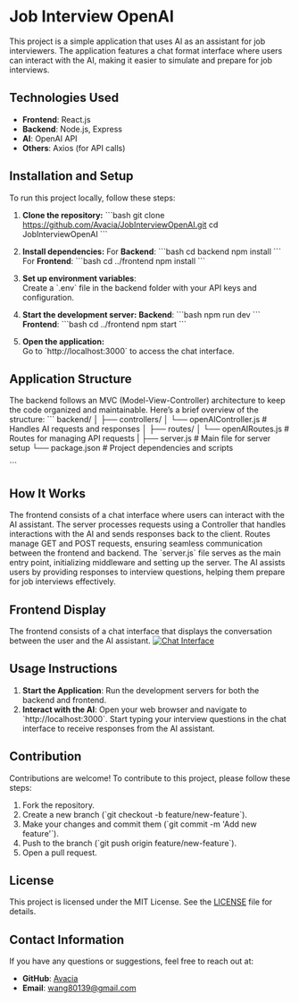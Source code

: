 # Job Interview OpenAI

This project is a simple application that uses AI as an assistant for job interviewers. The application features a chat format interface where users can interact with the AI, making it easier to simulate and prepare for job interviews. 

## Technologies Used
- **Frontend**: React.js
- **Backend**: Node.js, Express
- **AI**: OpenAI API
- **Others**: Axios (for API calls)

## Installation and Setup
To run this project locally, follow these steps:

1. **Clone the repository:**
   \`\`\`bash
   git clone https://github.com/Avacia/JobInterviewOpenAI.git
   cd JobInterviewOpenAI
   \`\`\`
   
2. **Install dependencies:**
   For **Backend**:
   \`\`\`bash
   cd backend
   npm install
   \`\`\`
   For **Frontend**:
   \`\`\`bash
   cd ../frontend
   npm install
   \`\`\`
   
3. **Set up environment variables**:  
   Create a \`.env\` file in the backend folder with your API keys and configuration.
   
4. **Start the development server:**
   **Backend**:
   \`\`\`bash
   npm run dev
   \`\`\`
   **Frontend**:
   \`\`\`bash
   cd ../frontend
   npm start
   \`\`\`
   
5. **Open the application:**  
   Go to \`http://localhost:3000\` to access the chat interface.

## Application Structure
The backend follows an MVC (Model-View-Controller) architecture to keep the code organized and maintainable. Here’s a brief overview of the structure:
\`\`\`
      backend/
      │
      ├── controllers/
      │   └── openAIController.js   # Handles AI requests and responses
      │
      ├── routes/
      │   └── openAIRoutes.js       # Routes for managing API requests
      |
      ├── server.js             # Main file for server setup
      └── package.json          # Project dependencies and scripts

\`\`\`
## How It Works
The frontend consists of a chat interface where users can interact with the AI assistant. The server processes requests using a Controller that handles interactions with the AI and sends responses back to the client. Routes manage GET and POST requests, ensuring seamless communication between the frontend and backend. The \`server.js\` file serves as the main entry point, initializing middleware and setting up the server. The AI assists users by providing responses to interview questions, helping them prepare for job interviews effectively.

## Frontend Display
The frontend consists of a chat interface that displays the conversation between the user and the AI assistant.
[![Chat Interface](https://youtu.be/y1axMhLLNW8)](https://youtu.be/y1axMhLLNW8)

## Usage Instructions
1. **Start the Application**: Run the development servers for both the backend and frontend.
2. **Interact with the AI**: Open your web browser and navigate to \`http://localhost:3000\`. Start typing your interview questions in the chat interface to receive responses from the AI assistant.

## Contribution
Contributions are welcome! To contribute to this project, please follow these steps:
1. Fork the repository.
2. Create a new branch (\`git checkout -b feature/new-feature\`).
3. Make your changes and commit them (\`git commit -m 'Add new feature'\`).
4. Push to the branch (\`git push origin feature/new-feature\`).
5. Open a pull request.

## License
This project is licensed under the MIT License. See the [LICENSE](LICENSE) file for details.

## Contact Information
If you have any questions or suggestions, feel free to reach out at:
- **GitHub**: [Avacia](https://github.com/Avacia)
- **Email**: wang80139@gmail.com
